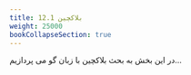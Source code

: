 ```yaml
---
title: 12.1 بلاکچین
weight: 25000
bookCollapseSection: true
---
```


در این بخش به بحث بلاکچین با زبان گو می پردازیم...